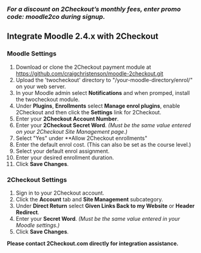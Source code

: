 ### _For a discount on 2Checkout’s monthly fees, enter promo code:  moodle2co  during signup._

Integrate Moodle 2.4.x with 2Checkout
----------------------------------------

### Moodle Settings

1. Download or clone the 2Checkout payment module at https://github.com/craigchristenson/moodle-2checkout.git
2. Upload the 'twocheckout' directory to "/your-moodle-directory/enrol/" on your web server.
3. In your Moodle admin select **Notifications** and when promped, install the twocheckout module.
4. Under **Plugins**, **Enrollments** select **Manage enrol plugins**, enable 2Checkout and then click the **Settings** link for 2Checkout.
5. Enter your **2Checkout Account Number**. 
6. Enter your **2Checkout Secret Word**. _(Must be the same value entered on your 2Checkout Site Management page.)_
7. Select "Yes" under **Allow 2Checkout enrollments"
8. Enter the default enrol cost. (This can also be set as the course level.)
9. Select your default enrol assignment.
10. Enter your desired enrollment duration.
11. Click **Save Changes**.

### 2Checkout Settings

1. Sign in to your 2Checkout account. 
2. Click the **Account** tab and **Site Management** subcategory. 
3. Under **Direct Return** select **Given Links Back to my Website** or **Header Redirect**.
4. Enter your **Secret Word**. _(Must be the same value entered in your Moodle settings.)_
5. Click **Save Changes**. 

**Please contact 2Checkout.com directly for integration assistance.**